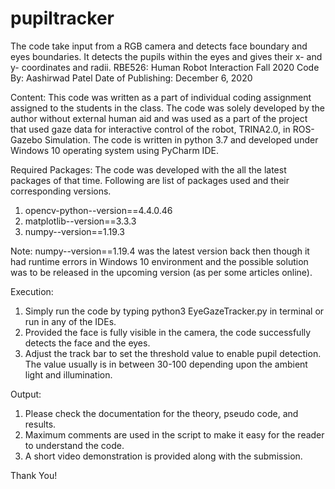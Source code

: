 # pupiltracker
The code take input from a RGB camera and detects face boundary and eyes boundaries. It detects the pupils within the eyes and gives their x- and y- coordinates and radii.
RBE526: Human Robot Interaction
Fall 2020
Code By: Aashirwad Patel
Date of Publishing: December 6, 2020

Content:
This code was written as a part of individual coding assignment assigned to the students in the class. The code was solely developed by the author without external human aid and was used as a part of the project that used gaze data for interactive control of the robot, TRINA2.0, in ROS-Gazebo Simulation. The code is written in python 3.7 and developed under Windows 10 operating system using PyCharm IDE. 

Required Packages: 
The code was developed with the all the latest packages of that time. Following are list of packages used and their corresponding versions.
1. opencv-python--version==4.4.0.46
2. matplotlib--version==3.3.3
3. numpy--version==1.19.3

Note: numpy--version==1.19.4 was the latest version back then though it had runtime errors in Windows 10 environment and the possible solution was to be released in the upcoming version (as per some articles online). 

Execution:
1. Simply run the code by typing python3 EyeGazeTracker.py in terminal or run in any of the IDEs.
2. Provided the face is fully visible in the camera, the code successfully detects the face and the eyes.
3. Adjust the track bar to set the threshold value to enable pupil detection. The value usually is in between 30-100 depending upon the ambient light and illumination.

Output:
1. Please check the documentation for the theory, pseudo code, and results.
2. Maximum comments are used in the script to make it easy for the reader to understand the code.
3. A short video demonstration is provided along with the submission. 

Thank You!

